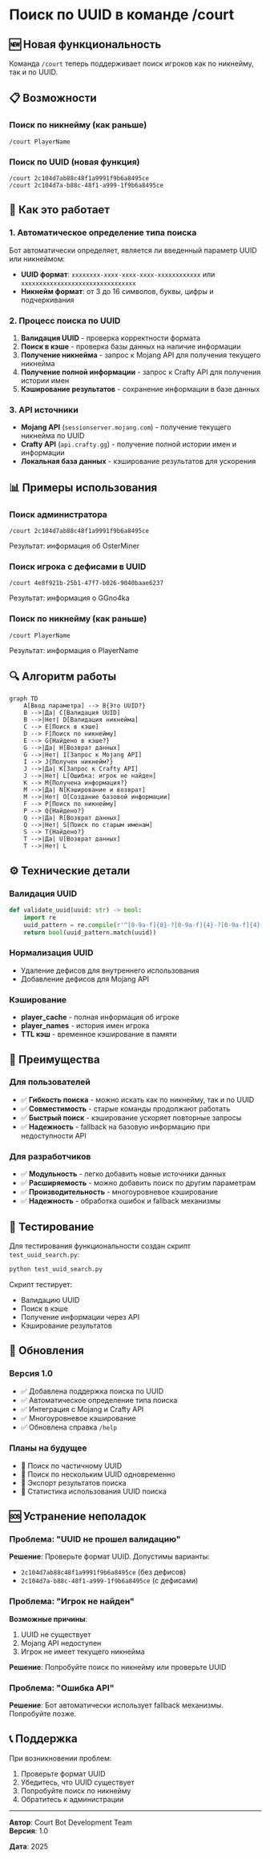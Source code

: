 # Поиск по UUID в команде /court

## 🆕 Новая функциональность

Команда `/court` теперь поддерживает поиск игроков как по никнейму, так и по UUID.

## 📋 Возможности

### Поиск по никнейму (как раньше)
```
/court PlayerName
```

### Поиск по UUID (новая функция)
```
/court 2c104d7ab88c48f1a9991f9b6a8495ce
/court 2c104d7a-b88c-48f1-a999-1f9b6a8495ce
```

## 🔧 Как это работает

### 1. Автоматическое определение типа поиска
Бот автоматически определяет, является ли введенный параметр UUID или никнеймом:

- **UUID формат**: `xxxxxxxx-xxxx-xxxx-xxxx-xxxxxxxxxxxx` или `xxxxxxxxxxxxxxxxxxxxxxxxxxxxxxxx`
- **Никнейм формат**: от 3 до 16 символов, буквы, цифры и подчеркивания

### 2. Процесс поиска по UUID
1. **Валидация UUID** - проверка корректности формата
2. **Поиск в кэше** - проверка базы данных на наличие информации
3. **Получение никнейма** - запрос к Mojang API для получения текущего никнейма
4. **Получение полной информации** - запрос к Crafty API для получения истории имен
5. **Кэширование результатов** - сохранение информации в базе данных

### 3. API источники
- **Mojang API** (`sessionserver.mojang.com`) - получение текущего никнейма по UUID
- **Crafty API** (`api.crafty.gg`) - получение полной истории имен и информации
- **Локальная база данных** - кэширование результатов для ускорения

## 📊 Примеры использования

### Поиск администратора
```
/court 2c104d7ab88c48f1a9991f9b6a8495ce
```
Результат: информация об OsterMiner

### Поиск игрока с дефисами в UUID
```
/court 4e8f921b-25b1-47f7-b026-9040baae6237
```
Результат: информация о GGno4ka

### Поиск по никнейму (как раньше)
```
/court PlayerName
```
Результат: информация о PlayerName

## 🔍 Алгоритм работы

```mermaid
graph TD
    A[Ввод параметра] --> B{Это UUID?}
    B -->|Да| C[Валидация UUID]
    B -->|Нет| D[Валидация никнейма]
    C --> E[Поиск в кэше]
    D --> F[Поиск по никнейму]
    E --> G{Найдено в кэше?}
    G -->|Да| H[Возврат данных]
    G -->|Нет| I[Запрос к Mojang API]
    I --> J{Получен никнейм?}
    J -->|Да| K[Запрос к Crafty API]
    J -->|Нет| L[Ошибка: игрок не найден]
    K --> M{Получена информация?}
    M -->|Да| N[Кэширование и возврат]
    M -->|Нет| O[Создание базовой информации]
    F --> P[Поиск по никнейму]
    P --> Q{Найдено?}
    Q -->|Да| R[Возврат данных]
    Q -->|Нет| S[Поиск по старым именам]
    S --> T{Найдено?}
    T -->|Да| U[Возврат данных]
    T -->|Нет| L
```

## ⚙️ Технические детали

### Валидация UUID
```python
def validate_uuid(uuid: str) -> bool:
    import re
    uuid_pattern = re.compile(r'^[0-9a-f]{8}-?[0-9a-f]{4}-?[0-9a-f]{4}-?[0-9a-f]{4}-?[0-9a-f]{12}$', re.IGNORECASE)
    return bool(uuid_pattern.match(uuid))
```

### Нормализация UUID
- Удаление дефисов для внутреннего использования
- Добавление дефисов для Mojang API

### Кэширование
- **player_cache** - полная информация об игроке
- **player_names** - история имен игрока
- **TTL кэш** - временное кэширование в памяти

## 🚀 Преимущества

### Для пользователей
- ✅ **Гибкость поиска** - можно искать как по никнейму, так и по UUID
- ✅ **Совместимость** - старые команды продолжают работать
- ✅ **Быстрый поиск** - кэширование ускоряет повторные запросы
- ✅ **Надежность** - fallback на базовую информацию при недоступности API

### Для разработчиков
- ✅ **Модульность** - легко добавить новые источники данных
- ✅ **Расширяемость** - можно добавить поиск по другим параметрам
- ✅ **Производительность** - многоуровневое кэширование
- ✅ **Надежность** - обработка ошибок и fallback механизмы

## 🧪 Тестирование

Для тестирования функциональности создан скрипт `test_uuid_search.py`:

```bash
python test_uuid_search.py
```

Скрипт тестирует:
- Валидацию UUID
- Поиск в кэше
- Получение информации через API
- Кэширование результатов

## 📝 Обновления

### Версия 1.0
- ✅ Добавлена поддержка поиска по UUID
- ✅ Автоматическое определение типа поиска
- ✅ Интеграция с Mojang и Crafty API
- ✅ Многоуровневое кэширование
- ✅ Обновлена справка `/help`

### Планы на будущее
- 🔄 Поиск по частичному UUID
- 🔄 Поиск по нескольким UUID одновременно
- 🔄 Экспорт результатов поиска
- 🔄 Статистика использования UUID поиска

## 🆘 Устранение неполадок

### Проблема: "UUID не прошел валидацию"
**Решение**: Проверьте формат UUID. Допустимы варианты:
- `2c104d7ab88c48f1a9991f9b6a8495ce` (без дефисов)
- `2c104d7a-b88c-48f1-a999-1f9b6a8495ce` (с дефисами)

### Проблема: "Игрок не найден"
**Возможные причины**:
1. UUID не существует
2. Mojang API недоступен
3. Игрок не имеет текущего никнейма

**Решение**: Попробуйте поиск по никнейму или проверьте UUID

### Проблема: "Ошибка API"
**Решение**: Бот автоматически использует fallback механизмы. Попробуйте позже.

## 📞 Поддержка

При возникновении проблем:
1. Проверьте формат UUID
2. Убедитесь, что UUID существует
3. Попробуйте поиск по никнейму
4. Обратитесь к администрации

---

**Автор**: Court Bot Development Team  
**Версия**: 1.0  

**Дата**: 2025
